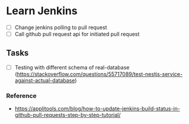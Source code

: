 # Learn Jenkins

- [ ] Change jenkins polling to pull request
- [ ] Call github pull request api for initiated pull request

## Tasks

- [ ] Testing with different schema of real-database (https://stackoverflow.com/questions/55717089/test-nestjs-service-against-actual-database)

### Reference

- https://applitools.com/blog/how-to-update-jenkins-build-status-in-github-pull-requests-step-by-step-tutorial/
